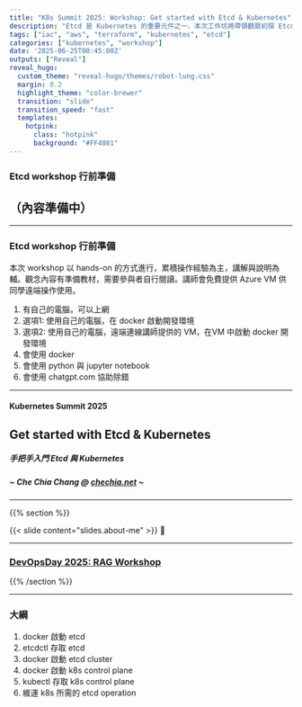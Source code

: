 ```yaml
---
title: "K8s Summit 2025: Workshop: Get started with Etcd & Kubernetes"
description: "Etcd 是 Kubernetes 的重要元件之一，本次工作坊將帶領觀眾初探 Etcd，包含安裝，設定，以及操作。並藉由本地的 Etcd 來架設一個最簡單的 Kubernetes Cluster。工作坊內容請見投影片"
tags: ["iac", "aws", "terraform", "kubernetes", "etcd"]
categories: ["kubernetes", "workshop"]
date: '2025-06-25T00:45:00Z'
outputs: ["Reveal"]
reveal_hugo:
  custom_theme: "reveal-hugo/themes/robot-lung.css"
  margin: 0.2
  highlight_theme: "color-brewer"
  transition: "slide"
  transition_speed: "fast"
  templates:
    hotpink:
      class: "hotpink"
      background: "#FF4081"
---
```


### Etcd workshop 行前準備
## （內容準備中）

---

### Etcd workshop 行前準備

本次 workshop 以 hands-on 的方式進行，累積操作經驗為主，講解與說明為輔。觀念內容有準備教材，需要參與者自行閱讀。講師會免費提供 Azure VM 供同學遠端操作使用。

1. 有自己的電腦，可以上網
  1. 選項1: 使用自己的電腦，在 docker 啟動開發環境
  1. 選項2: 使用自己的電腦，遠端連線講師提供的 VM，在VM 中啟動 docker 開發環境
1. 會使用 docker
1. 會使用 python 與 jupyter notebook
1. 會使用 chatgpt.com 協助除錯

---

#### Kubernetes Summit 2025
## Get started with Etcd & Kubernetes
##### 手把手入門 Etcd 與 Kubernetes
##### ~ Che Chia Chang @ [chechia.net](https://chechia.net) ~

---

{{% section %}}

{{< slide content="slides.about-me" >}}
🔽

---

### [DevOpsDay 2025: RAG Workshop](../../slides/2025-06-05-devops-rag-internal-ai)


{{% /section %}}

---

### 大綱

1. docker 啟動 etcd
1. etcdctl 存取 etcd
1. docker 啟動 etcd cluster
1. docker 啟動 k8s control plane
1. kubectl 存取 k8s control plane
1. 維運 k8s 所需的 etcd operation
